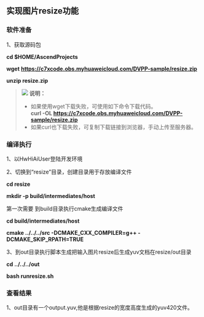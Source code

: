 ## 实现图片resize功能

### 软件准备

1、获取源码包

  **cd $HOME/AscendProjects**

  **wget** **https://c7xcode.obs.myhuaweicloud.com/DVPP-sample/resize.zip**

  **unzip resize.zip**

>![](E:/v32_40g/C32share/samples/dvpp-samples/crop/public_sys-resources/icon-note.gif) **说明：**   
>
>- 如果使用wget下载失败，可使用如下命令下载代码。  
>  **curl -OL https://c7xcode.obs.myhuaweicloud.com/DVPP-sample/resize.zip** 
>- 如果curl也下载失败，可复制下载链接到浏览器，手动上传至服务器。

### 编译执行

1、以HwHiAiUser登陆开发环境

2、切换到“resize”目录，创建目录用于存放编译文件

**cd resize**

**mkdir -p build/intermediates/host**

第一次需要 到build目录执行cmake生成编译文件

**cd build/intermediates/host**

**cmake ../../../src -DCMAKE_CXX_COMPILER=g++ -DCMAKE_SKIP_RPATH=TRUE**

3、到out目录执行脚本生成把输入图片resize后生成yuv文档在resize/out目录

**cd ../../../out**

**bash runresize.sh**

### 查看结果

1、out目录有一个output.yuv,他是根据resize的宽度高度生成的yuv420文件。